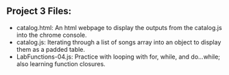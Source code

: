## Project 3 Files:

- catalog.html: An html webpage to display the outputs from the catalog.js into the chrome console.
- catalog.js: Iterating through a list of songs array into an object to display them as a padded table.
- LabFunctions-04.js: Practice with looping with for, while, and do...while; also learning function closures.
